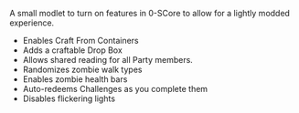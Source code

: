 A small modlet to turn on features in 0-SCore to allow for a lightly modded experience.

- Enables Craft From Containers
- Adds a craftable Drop Box
- Allows shared reading for all Party members.
- Randomizes zombie walk types
- Enables zombie health bars
- Auto-redeems Challenges as you complete them
- Disables flickering lights